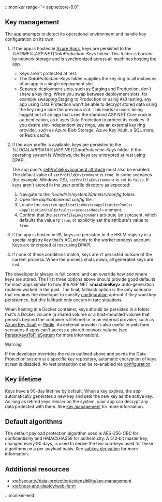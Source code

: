 :::moniker range="< aspnetcore-9.0"

## Key management

The app attempts to detect its operational environment and handle key configuration on its own.

1. If the app is hosted in [Azure Apps](https://azure.microsoft.com/services/app-service/), keys are persisted to the *%HOME%\ASP.NET\DataProtection-Keys* folder. This folder is backed by network storage and is synchronized across all machines hosting the app.
   * Keys aren't protected at rest.
   * The *DataProtection-Keys* folder supplies the key ring to all instances of an app in a single deployment slot.
   * Separate deployment slots, such as Staging and Production, don't share a key ring. When you swap between deployment slots, for example swapping Staging to Production or using A/B testing, any app using Data Protection won't be able to decrypt stored data using the key ring inside the previous slot. This leads to users being logged out of an app that uses the standard ASP.NET Core cookie authentication, as it uses Data Protection to protect its cookies. If you desire slot-independent key rings, use an external key ring provider, such as Azure Blob Storage, Azure Key Vault, a SQL store, or Redis cache.

1. If the user profile is available, keys are persisted to the *%LOCALAPPDATA%\ASP.NET\DataProtection-Keys* folder. If the operating system is Windows, the keys are encrypted at rest using DPAPI.

   The app pool's [setProfileEnvironment attribute](/iis/configuration/system.applicationhost/applicationpools/add/processmodel#configuration) must also be enabled. The default value of `setProfileEnvironment` is `true`. In some scenarios (for example, Windows OS), `setProfileEnvironment` is set to `false`. If keys aren't stored in the user profile directory as expected:

   1. Navigate to the *%windir%/system32/inetsrv/config* folder.
   1. Open the *applicationHost.config* file.
   1. Locate the `<system.applicationHost><applicationPools><applicationPoolDefaults><processModel>` element.
   1. Confirm that the `setProfileEnvironment` attribute isn't present, which defaults the value to `true`, or explicitly set the attribute's value to `true`.

1. If the app is hosted in IIS, keys are persisted to the HKLM registry in a special registry key that's ACLed only to the worker process account. Keys are encrypted at rest using DPAPI.

1. If none of these conditions match, keys aren't persisted outside of the current process. When the process shuts down, all generated keys are lost.

The developer is always in full control and can override how and where keys are stored. The first three options above should provide good defaults for most apps similar to how the ASP.NET **\<machineKey>** auto-generation routines worked in the past. The final, fallback option is the only scenario that requires the developer to specify [configuration](xref:security/data-protection/configuration/overview) upfront if they want key persistence, but this fallback only occurs in rare situations.

When hosting in a Docker container, keys should be persisted in a folder that's a Docker volume (a shared volume or a host-mounted volume that persists beyond the container's lifetime) or in an external provider, such as [Azure Key Vault](https://azure.microsoft.com/services/key-vault/) or [Redis](https://redis.io/). An external provider is also useful in web farm scenarios if apps can't access a shared network volume (see [PersistKeysToFileSystem](xref:security/data-protection/configuration/overview#persistkeystofilesystem) for more information).

> [!WARNING]
> If the developer overrides the rules outlined above and points the Data Protection system at a specific key repository, automatic encryption of keys at rest is disabled. At-rest protection can be re-enabled via [configuration](xref:security/data-protection/configuration/overview).

## Key lifetime

Keys have a 90-day lifetime by default. When a key expires, the app automatically generates a new key and sets the new key as the active key. As long as retired keys remain on the system, your app can decrypt any data protected with them. See [key management](xref:security/data-protection/implementation/key-management#key-expiration-and-rolling) for more information.

## Default algorithms

The default payload protection algorithm used is AES-256-CBC for confidentiality and HMACSHA256 for authenticity. A 512-bit master key, changed every 90 days, is used to derive the two sub-keys used for these algorithms on a per-payload basis. See [subkey derivation](xref:security/data-protection/implementation/subkeyderivation#additional-authenticated-data-and-subkey-derivation) for more information.

## Additional resources

* <xref:security/data-protection/extensibility/key-management>
* <xref:host-and-deploy/web-farm>

:::moniker-end
